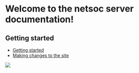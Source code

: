 Welcome to the netsoc server documentation!
=======

Getting started
----------

  * [Getting started](getting-started.md)
  * [Making changes to the site](change-site.md)

![](https://netsoc.com/images/logo.png/300/300)
